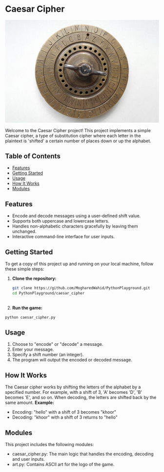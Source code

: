 # Caesar Cipher

![Caesar Cipher Logo](https://github.com/MogharedWahid/PythonPlayground/blob/main/caesar_cipher/caesar_cipher.jpg)

Welcome to the Caesar Cipher project! This project implements a simple Caesar cipher, a type of substitution cipher where each letter in the plaintext is 'shifted' a certain number of places down or up the alphabet.

## Table of Contents

- [Features](#features)
- [Getting Started](#getting-started)
- [Usage](#usage)
- [How It Works](#how-it-works)
- [Modules](#modules)

## Features

- Encode and decode messages using a user-defined shift value.
- Supports both uppercase and lowercase letters.
- Handles non-alphabetic characters gracefully by leaving them unchanged.
- Interactive command-line interface for user inputs.

## Getting Started

To get a copy of this project up and running on your local machine, follow these simple steps:

1. **Clone the repository:**

   ```bash
   git clone https://github.com/MogharedWahid/PythonPlayground.git
   cd PythonPlayground/caesar_cipher
  
2. **Run the game:**

  ```bash
  python caesar_cipher.py
  ```

## Usage
1. Choose to "encode" or "decode" a message.
2. Enter your message.
3. Specify a shift number (an integer).
4. The program will output the encoded or decoded message.

## How It Works
The Caesar cipher works by shifting the letters of the alphabet by a specified number. For example, with a shift of 3, 'A' becomes 'D', 'B' becomes 'E', and so on. When decoding, the letters are shifted back by the same amount.
**Example:**
  * Encoding: "hello" with a shift of 3 becomes "khoor"
  * Decoding: "khoor" with a shift of 3 returns to "hello"

## Modules
This project includes the following modules:
* caesar_cipher.py: The main logic that handles the encoding, decoding and user inputs.
* art.py: Contains ASCII art for the logo of the game.

  
